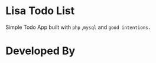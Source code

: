 Lisa Todo List
============

Simple Todo App built with `php` ,`mysql` and `good intentions.`

Developed By
============
